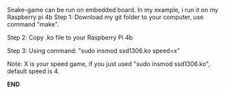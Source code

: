 Snake-game can be run on embedded board.
In my example, i run it on my Raspberry pi 4b
Step 1:
	Download my git folder to your computer, use command "make".

Step 2:
	Copy .ko file to your Raspberry Pi 4b

Step 3:
	Using command: "sudo insmod ssd1306.ko speed=x"

Note:
	X is your speed game, if you just used "sudo insmod ssd1306.ko", default speed is 4.

__END__
